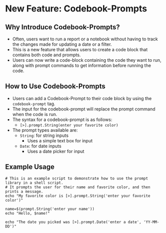 # New Feature: Codebook-Prompts

## Why Introduce Codebook-Prompts?

- Often, users want to run a report or a notebook without having to track the changes made for updating a date or a filter.
- This is a new feature that allows users to create a code block that contains both code and prompts.
- Users can now write a code-block containing the code they want to run, along with prompt commands to get information before running the code.

## How to Use Codebook-Prompts

- Users can add a Codebook-Prompt to their code block by using the `codebook-prompt` tag.
- The input for the codebook-prompt will replace the prompt command when the code is run.
- The syntax for a codebook-prompt is as follows:
  - `[>].prompt.String(enter your favorite color)`
- The prompt types available are:
  - `String`: for string inputs
    - Uses a simple text box for input
  - `Date`: for date inputs
    - Uses a date picker for input

## Example Usage

```shellscript
# This is an example script to demonstrate how to use the prompt library in a shell script.
# It prompts the user for their name and favorite color, and then prints a message.
echo "My favorite color is [>].prompt.String('enter your favorite color')"

name=$(prompt.String('enter your name'))
echo "Hello, $name!"

echo "The date you picked was [>].prompt.Date('enter a date', 'YY-MM-DD')"
```